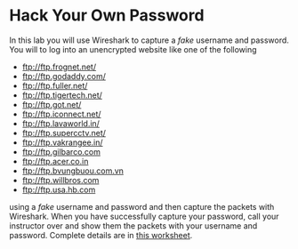 # Hack Your Own Password
In this lab you will use Wireshark to capture a *fake* username and password. You will to log into an unencrypted website like one of the following 
- ftp://ftp.frognet.net/ 
- ftp://ftp.godaddy.com/ 
- ftp://ftp.fuller.net/ 
- ftp://ftp.tigertech.net/ 
- ftp://ftp.got.net/ 
- ftp://ftp.iconnect.net/  
- ftp://ftp.lavaworld.in/ 
- ftp://ftp.supercctv.net/ 
- ftp://ftp.vakrangee.in/ 
- ftp://ftp.gilbarco.com 
- ftp://ftp.acer.co.in 
- ftp://ftp.bvungbuou.com.vn 
- ftp://ftp.willbros.com 
- ftp://ftp.usa.hb.com   

using a *fake* username and password and then capture the packets with Wireshark. When you have successfully capture your password, call your instructor over and show them the packets with your username and password.
Complete details are in [this worksheet](https://drive.google.com/file/d/0Bz2ZkT6qWPYTbjRqbm5MQ2FGQU0/view?usp=sharing).
